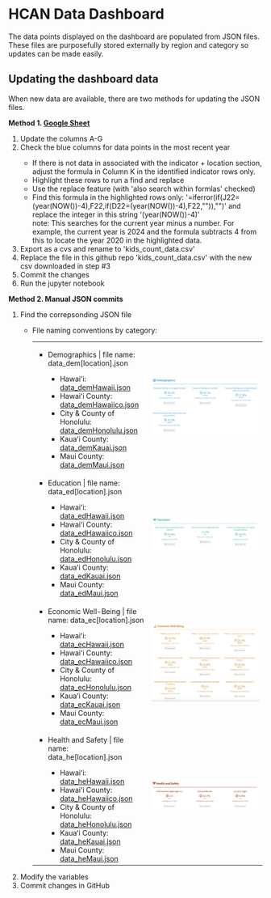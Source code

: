 <h1>HCAN Data Dashboard</h1>
The data points displayed on the dashboard are populated from JSON files. These files are purposefully stored externally by region and category so updates can be made easily.
<h2>Updating the dashboard data</h2>
When new data are available, there are two methods for updating the JSON files.

<strong>Method 1. <a href="https://docs.google.com/spreadsheets/d/1Fu8wvaH2dYX3tfzBETkaeOHDT2i7hpRH9c4cQ7tFQ_c/edit?usp=sharing" target="_blank">Google Sheet</a></strong>
<ol>
  <li>Update the columns A-G</li>
  <li>Check the blue columns for data points in the most recent year</li>
  <ul>
    <li>If there is not data in associated with the indicator + location section, adjust the formula in Column K in the identified indicator rows only.</li>
    <li>Highlight these rows to run a find and replace</li>
    <li>Use the replace feature (with 'also search within formlas' checked)</li>
    <li>Find this formula in the highlighted rows only: '=iferror(if(J22=(year(NOW())-4),F22,if(D22=(year(NOW())-4),F22,"")),"")' and replace the integer in this string '(year(NOW())-4)' <br />note: This searches for the current year minus a number. For example, the current year is 2024 and the formula subtracts 4 from this to locate the year 2020 in the highlighted data.</li>
  </ul>
  <li>Export as a cvs and rename to 'kids_count_data.csv'</li>
  <li>Replace the file in this github repo 'kids_count_data.csv' with the new csv downloaded in step #3</li>
  <li>Commit the changes</li>
  <li>Run the jupyter notebook</li>
</ol>


<strong>Method 2. Manual JSON commits</strong>
<ol>
  <li>Find the correpsonding JSON file</li>
  <ul>
    <li>File naming conventions by category:</li>
    <table>
      <tr>
        <td width="50%">
    <ul>
      <li>Demographics | file name: data_dem[location].json</li>
      <ul>
        <li>Hawaiʻi: <a href="https://github.com/kathanner/hcan/blob/main/data_demHawaii.json">data_demHawaii.json</a></li>
        <li>Hawaiʻi County: <a href="https://github.com/kathanner/hcan/blob/main/data_demHawaiico.json">data_demHawaiico.json</a></li>
        <li>City & County of Honolulu: <a href="https://github.com/kathanner/hcan/blob/main/data_demHonolulu.json">data_demHonolulu.json</a></li>
        <li>Kauaʻi County: <a href="https://github.com/kathanner/hcan/blob/main/data_demKauai.json">data_demKauai.json</a></li>
        <li>Maui County: <a href="https://github.com/kathanner/hcan/blob/main/data_demMaui.json">data_demMaui.json</a></li>
      </ul>
    </ul>
        </td>
        <td>
          <img src="https://github.com/kathanner/hcan/blob/main/references/demographics.png" />
        </td>
      </tr>
      <tr>
        <td width="50%">    
    <ul>
      <li>Education | file name: data_ed[location].json</li>
      <ul>
        <li>Hawaiʻi: <a href="https://github.com/kathanner/hcan/blob/main/data_edHawaii.json">data_edHawaii.json</a></li>
        <li>Hawaiʻi County: <a href="https://github.com/kathanner/hcan/blob/main/data_edHawaiico.json">data_edHawaiico.json</a></li>
        <li>City & County of Honolulu: <a href="https://github.com/kathanner/hcan/blob/main/data_edHonolulu.json">data_edHonolulu.json</a></li>
        <li>Kauaʻi County: <a href="https://github.com/kathanner/hcan/blob/main/data_edKauai.json">data_edKauai.json</a></li>
        <li>Maui County: <a href="https://github.com/kathanner/hcan/blob/main/data_edMaui.json">data_edMaui.json</a></li>
      </ul>
    </ul>
          <td>
          <img src="https://github.com/kathanner/hcan/blob/main/references/education.png" />
        </td>
      </tr>
      <tr>
        <td width="50%">
    <ul>
      <li>Economic Well-Being | file name: data_ec[location].json</li>
      <ul>
        <li>Hawaiʻi: <a href="https://github.com/kathanner/hcan/blob/main/data_ecHawaii.json">data_ecHawaii.json</a></li>
        <li>Hawaiʻi County: <a href="https://github.com/kathanner/hcan/blob/main/data_ecHawaiico.json">data_ecHawaiico.json</a></li>
        <li>City & County of Honolulu: <a href="https://github.com/kathanner/hcan/blob/main/data_ecHonolulu.json">data_ecHonolulu.json</a></li>
        <li>Kauaʻi County: <a href="https://github.com/kathanner/hcan/blob/main/data_ecKauai.json">data_ecKauai.json</a></li>
        <li>Maui County: <a href="https://github.com/kathanner/hcan/blob/main/data_ecMaui.json">data_ecMaui.json</a></li>
      </ul>
    </ul>
        </td>
        <td>
          <img src="https://github.com/kathanner/hcan/blob/main/references/economic.png" />
        </td>
      </tr>
      <tr>
        <td width="50%">
    <ul>
      <li>Health and Safety | file name: data_he[location].json</li>
      <ul>
        <li>Hawaiʻi: <a href="https://github.com/kathanner/hcan/blob/main/data_heHawaii.json">data_heHawaii.json</a></li>
        <li>Hawaiʻi County: <a href="https://github.com/kathanner/hcan/blob/main/data_heHawaiico.json">data_heHawaiico.json</a></li>
        <li>City & County of Honolulu: <a href="https://github.com/kathanner/hcan/blob/main/data_heHonolulu.json">data_heHonolulu.json</a></li>
        <li>Kauaʻi County: <a href="https://github.com/kathanner/hcan/blob/main/data_heKauai.json">data_heKauai.json</a></li>
        <li>Maui County: <a href="https://github.com/kathanner/hcan/blob/main/data_heMaui.json">data_heMaui.json</a></li>
      </ul>
    </ul>
        </td>
        <td>
          <img src="https://github.com/kathanner/hcan/blob/main/references/healthandsafety.png" />
        </td>
      </tr>
    </table>
  </ul>
      </td>
      </tr>
  <li>Modify the variables</li>
  <li>Commit changes in GitHub</li>
</ol>
